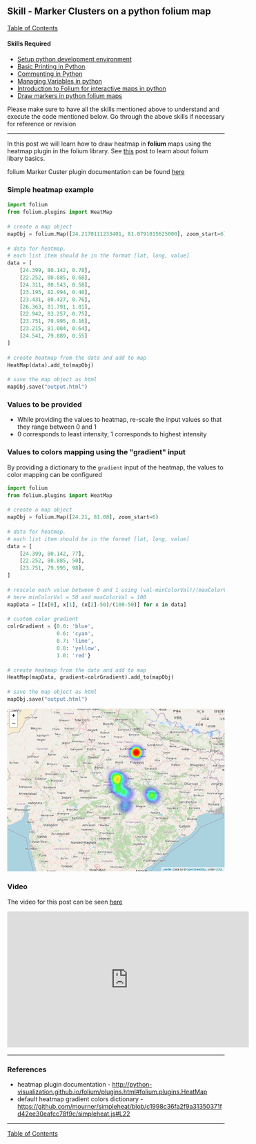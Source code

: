 ## Skill - Marker Clusters on a python folium map

[Table of Contents](https://nagasudhir.blogspot.com/2020/04/taming-python-table-of-contents.html)

#### Skills Required
* [Setup python development environment](https://nagasudhir.blogspot.com/2020/04/setup-python-development-environment_14.html)
* [Basic Printing in Python](https://nagasudhir.blogspot.com/2020/04/basic-printing-in-python.html)
* [Commenting in Python](https://nagasudhir.blogspot.com/2020/04/comments-in-python.html)
* [Managing Variables in python](https://nagasudhir.blogspot.com/2020/04/managing-variables-in-python.html)
* [Introduction to Folium for interactive maps in python](https://nagasudhir.blogspot.com/2021/07/introduction-to-folium-for-interactive.html)
* [Draw markers in python folium maps](https://nagasudhir.blogspot.com/2021/07/draw-markers-in-python-folium-maps.html)

Please make sure to have all the skills mentioned above to understand and execute the code mentioned below. Go through the above skills if necessary for reference or revision
<hr/>

In this post we will learn how to draw heatmap in **folium** maps using the heatmap plugin in the folium library. See [this](https://nagasudhir.blogspot.com/2021/07/introduction-to-folium-for-interactive.html) post to learn about folium libary basics.

folium Marker Custer plugin documentation can be found [here](https://python-visualization.github.io/folium/plugins.html#folium.plugins.MarkerCluster)

### Simple heatmap example
```python
import folium
from folium.plugins import HeatMap

# create a map object
mapObj = folium.Map([24.2170111233401, 81.0791015625000], zoom_start=6)

# data for heatmap. 
# each list item should be in the format [lat, long, value]
data = [
    [24.399, 80.142, 0.78],
    [22.252, 80.885, 0.68],
    [24.311, 80.543, 0.58],
    [23.195, 82.994, 0.46],
    [23.431, 80.427, 0.76],
    [26.363, 81.791, 1.81],
    [22.942, 83.257, 0.75],
    [23.751, 79.995, 0.16],
    [23.215, 81.004, 0.64],
    [24.541, 79.889, 0.55]
]

# create heatmap from the data and add to map
HeatMap(data).add_to(mapObj)

# save the map object as html
mapObj.save("output.html")
```

### Values to be provided
* While providing the values to heatmap, re-scale the input values so that they range between 0 and 1
* 0 corresponds to least intensity, 1 corresponds to highest intensity

### Values to colors mapping using the "gradient" input
By providing a dictionary to the ```gradient``` input of the heatmap, the values to color mapping can be configured
```python
import folium
from folium.plugins import HeatMap

# create a map object
mapObj = folium.Map([24.21, 81.08], zoom_start=6)

# data for heatmap.
# each list item should be in the format [lat, long, value]
data = [
    [24.399, 80.142, 77],
    [22.252, 80.885, 50],
    [23.751, 79.995, 98],
]

# rescale each value between 0 and 1 using (val-minColorVal)/(maxColorVal-minColorVal)
# here minColorVal = 50 and maxColorVal = 100
mapData = [[x[0], x[1], (x[2]-50)/(100-50)] for x in data]

# custom color gradient
colrGradient = {0.0: 'blue',
                0.6: 'cyan',
                0.7: 'lime',
                0.8: 'yellow',
                1.0: 'red'}

# create heatmap from the data and add to map
HeatMap(mapData, gradient=colrGradient).add_to(mapObj)

# save the map object as html
mapObj.save("output.html")
```

![folium_heatmap_demo](https://github.com/nagasudhirpulla/taming_python/raw/master/blog/skills/assets/img/folium_heatmap_demo.png)
### Video
The video for this post can be seen [here](https://youtu.be/n6Ubiuo0UKA)

<iframe width="560" height="315" src="https://www.youtube.com/embed/n6Ubiuo0UKA" title="YouTube video player" frameborder="0" allow="accelerometer; autoplay; clipboard-write; encrypted-media; gyroscope; picture-in-picture" allowfullscreen></iframe>

<hr/>

### References
* heatmap plugin documentation - http://python-visualization.github.io/folium/plugins.html#folium.plugins.HeatMap
* default heatmap gradient colors dictionary - https://github.com/mourner/simpleheat/blob/c1998c36fa2f9a31350371fd42ee30eafcc78f9c/simpleheat.js#L22

<hr/>

[Table of Contents](https://nagasudhir.blogspot.com/2020/04/taming-python-table-of-contents.html)

<!--stackedit_data:
eyJoaXN0b3J5IjpbLTE5MzI0ODc4OTFdfQ==
-->